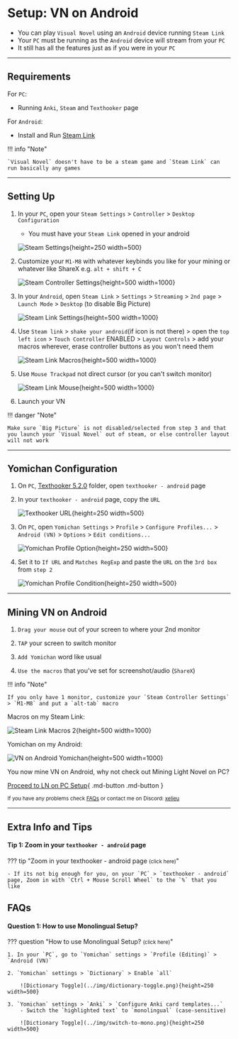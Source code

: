 # Setup: VN on Android

- You can play `Visual Novel` using an `Android` device running `Steam Link`
- Your `PC` must be running as the `Android` device will stream from your `PC`
- It still has all the features just as if you were in your `PC`

---

## Requirements

For `PC`:

- Running `Anki`, `Steam` and `Texthooker` page

For `Android`:

- Install and Run [Steam Link](https://play.google.com/store/apps/details?id=com.valvesoftware.steamlink&hl=en_US)

!!! info "Note"

    `Visual Novel` doesn't have to be a steam game and `Steam Link` can run basically any games

---

## Setting Up

1. In your `PC`, open your `Steam Settings` > `Controller` > `Desktop Configuration`
    - You must have your `Steam Link` opened in your android

    ![Steam Settings](../img/steam-settings.png){height=250 width=500}

2. Customize your `M1-M8` with whatever keybinds you like for your mining or whatever like ShareX e.g. `alt + shift + C`

    ![Steam Controller Settings](../img/steam-controller-settings.png){height=500 width=1000}

3. In your `Android`, open `Steam Link` > `Settings` > `Streaming` > `2nd page` > `Launch Mode` > `Desktop` (to disable Big Picture)

    ![Steam Link Settings](../img/steam-link-settings.png){height=500 width=1000}

4. Use `Steam link` > `shake your android`(if icon is not there) > open the `top left icon` > `Touch Controller` ENABLED > `Layout Controls` > add your macros wherever, erase controller buttons as you won't need them

    ![Steam Link Macros](../img/steam-link-macros.png){height=500 width=1000}

5. Use `Mouse Trackpad` not direct cursor (or you can't switch monitor)

    ![Steam Link Mouse](../img/steam-link-mouse.png){height=500 width=1000}

6. Launch your VN

!!! danger "Note"

    Make sure `Big Picture` is not disabled/selected from step 3 and that you launch your `Visual Novel` out of steam, or else controller layout will not work

---

## Yomichan Configuration

1. On `PC`, [Texthooker 5.2.0](https://drive.google.com/drive/folders/1oHdD3DL8BqAxEEvUoSK-ow8snK6_Qn6y?usp=sharing) folder, open `texthooker - android` page

2. In your `texthooker - android` page, copy the `URL`

    ![Texthooker URL](../img/texthooker-url.png){height=250 width=500}

3. On `PC`, open `Yomichan Settings` > `Profile` > `Configure Profiles...` > `Android (VN)` > `Options` > `Edit conditions...`

    ![Yomichan Profile Option](../img/yomichan-profile-option.png){height=250 width=500}

4. Set it to `If URL` and `Matches RegExp` and paste the `URL` on the `3rd box` from `step 2`

    ![Yomichan Profile Condition](../img/yomichan-profile-condition.png){height=250 width=500}

---

## Mining VN on Android

1. `Drag your mouse` out of your screen to where your 2nd monitor

2. `TAP` your screen to switch monitor

3. `Add Yomichan` word like usual

4. `Use the macros` that you've set for screenshot/audio (`ShareX`)

!!! info "Note"

    If you only have 1 monitor, customize your `Steam Controller Settings` > `M1-M8` and put a `alt-tab` macro

Macros on my Steam Link:

![Steam Link Macros 2](../img/steam-link-macros-2.png){height=500 width=1000}

Yomichan on my Android:

![VN on Android Yomichan](../img/vn-android-yomichan.png){height=500 width=1000}



You now mine VN on Android, why not check out Mining Light Novel on PC?

[Proceed to LN on PC Setup](setupLnOnPC.md){ .md-button .md-button }

<small>If you have any problems check [FAQs](https://xelieu.github.io/jp-lazy-guide/setupVnOnAndroid/#faqs) or contact me on Discord: [xelieu](https://www.discordapp.com/users/719459399168426054)</small>

---

## Extra Info and Tips

#### Tip 1: Zoom in your `texthooker - android` page

??? tip "Zoom in your texthooker - android page <small>(click here)</small>"

    - If its not big enough for you, on your `PC` > `texthooker - android` page, Zoom in with `Ctrl + Mouse Scroll Wheel` to the `%` that you like

## FAQs

#### Question 1: How to use Monolingual Setup?

??? question "How to use Monolingual Setup? <small>(click here)</small>"

    1. In your `PC`, go to `Yomichan` settings > `Profile (Editing)` > `Android (VN)`
    
    2. `Yomichan` settings > `Dictionary` > Enable `all`

        ![Dictionary Toggle](../img/dictionary-toggle.png){height=250 width=500}

    3. `Yomichan` settings > `Anki` > `Configure Anki card templates...`
        - Switch the `highlighted text` to `monolingual` (case-sensitive)

        ![Dictionary Toggle](../img/switch-to-mono.png){height=250 width=500}